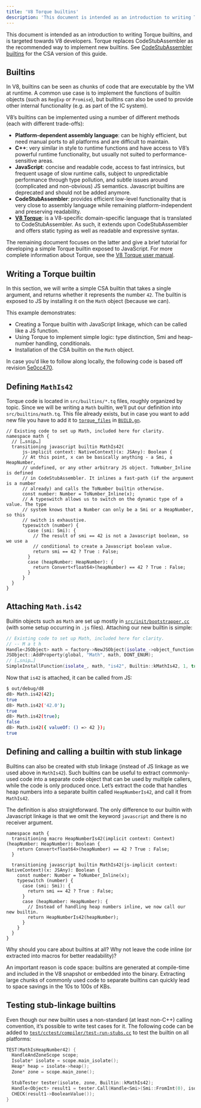 ```yaml
---
title: 'V8 Torque builtins'
description: 'This document is intended as an introduction to writing Torque builtins, and is targeted towards V8 developers.'
---
```

This document is intended as an introduction to writing Torque builtins, and is targeted towards V8 developers. Torque replaces CodeStubAssembler as the recommended way to implement new builtins. See [CodeStubAssembler builtins](/docs/csa-builtins) for the CSA version of this guide.

## Builtins

In V8, builtins can be seen as chunks of code that are executable by the VM at runtime. A common use case is to implement the functions of builtin objects (such as `RegExp` or `Promise`), but builtins can also be used to provide other internal functionality (e.g. as part of the IC system).

V8’s builtins can be implemented using a number of different methods (each with different trade-offs):

- **Platform-dependent assembly language**: can be highly efficient, but need manual ports to all platforms and are difficult to maintain.
- **C++**: very similar in style to runtime functions and have access to V8’s powerful runtime functionality, but usually not suited to performance-sensitive areas.
- **JavaScript**: concise and readable code, access to fast intrinsics, but frequent usage of slow runtime calls, subject to unpredictable performance through type pollution, and subtle issues around (complicated and non-obvious) JS semantics. Javascript builtins are deprecated and should not be added anymore.
- **CodeStubAssembler**: provides efficient low-level functionality that is very close to assembly language while remaining platform-independent and preserving readability.
- **[V8 Torque](/docs/torque)**: is a V8-specific domain-specific language that is translated to CodeStubAssembler. As such, it extends upon CodeStubAssembler and offers static typing as well as readable and expressive syntax.

The remaining document focuses on the latter and give a brief tutorial for developing a simple Torque builtin exposed to JavaScript. For more complete information about Torque, see the [V8 Torque user manual](/docs/torque).

## Writing a Torque builtin

In this section, we will write a simple CSA builtin that takes a single argument, and returns whether it represents the number `42`. The builtin is exposed to JS by installing it on the `Math` object (because we can).

This example demonstrates:

- Creating a Torque builtin with JavaScript linkage, which can be called like a JS function.
- Using Torque to implement simple logic: type distinction, Smi and heap-number handling, conditionals.
- Installation of the CSA builtin on the `Math` object.

In case you’d like to follow along locally, the following code is based off revision [5e0cc470](https://chromium.googlesource.com/v8/v8/+/5e0cc470deed2d3b0957b7441d1e960313bbbf2d).

## Defining `MathIs42`

Torque code is located in `src/builtins/*.tq` files, roughly organized by topic. Since we will be writing a `Math` builtin, we’ll put our definition into `src/builtins/math.tq`.
This file already exists, but in case you want to add new file you have to add it to [`torque_files`](https://source.chromium.org/chromium/v8/v8.git/+/5e0cc470deed2d3b0957b7441d1e960313bbbf2d:BUILD.gn;l=1892) in [`BUILD.gn`](https://cs.chromium.org/chromium/src/v8/BUILD.gn).

```torque
// Existing code to set up Math, included here for clarity.
namespace math {
  // […snip…]
  transitioning javascript builtin MathIs42(
      js-implicit context: NativeContext)(x: JSAny): Boolean {
      // At this point, x can be basically anything - a Smi, a HeapNumber,
      // undefined, or any other arbitrary JS object. ToNumber_Inline is defined
      // in CodeStubAssembler. It inlines a fast-path (if the argument is a number
      // already) and calls the ToNumber builtin otherwise.
      const number: Number = ToNumber_Inline(x);
      // A typeswitch allows us to switch on the dynamic type of a value. The type
      // system knows that a Number can only be a Smi or a HeapNumber, so this
      // switch is exhaustive.
      typeswitch (number) {
        case (smi: Smi): {
          // The result of smi == 42 is not a Javascript boolean, so we use a
          // conditional to create a Javascript boolean value.
          return smi == 42 ? True : False;
        }
        case (heapNumber: HeapNumber): {
          return Convert<float64>(heapNumber) == 42 ? True : False;
        }
      }
  }
}
```

## Attaching `Math.is42`

Builtin objects such as `Math` are set up mostly in [`src/init/bootstrapper.cc`](https://cs.chromium.org/chromium/src/v8/src/init/bootstrapper.cc?q=src/init/bootstrapper.cc+package:%5Echromium$&l=1) (with some setup occurring in `.js` files). Attaching our new builtin is simple:

```cpp
// Existing code to set up Math, included here for clarity.
// -- M a t h
Handle<JSObject> math = factory->NewJSObject(isolate_->object_function(), AllocationType::kOld);
JSObject::AddProperty(global, "Math", math, DONT_ENUM);
// […snip…]
SimpleInstallFunction(isolate_, math, "is42", Builtin::kMathIs42, 1, true);
```

Now that `is42` is attached, it can be called from JS:

```bash
$ out/debug/d8
d8> Math.is42(42);
true
d8> Math.is42('42.0');
true
d8> Math.is42(true);
false
d8> Math.is42({ valueOf: () => 42 });
true
```

## Defining and calling a builtin with stub linkage

Builtins can also be created with stub linkage (instead of JS linkage as we used above in `MathIs42`). Such builtins can be useful to extract commonly-used code into a separate code object that can be used by multiple callers, while the code is only produced once. Let’s extract the code that handles heap numbers into a separate builtin called `HeapNumberIs42`, and call it from `MathIs42`.

The definition is also straightforward. The only difference to our builtin with Javascript linkage is that we omit the keyword `javascript` and there is no receiver argument.

```torque
namespace math {
  transitioning macro HeapNumberIs42(implicit context: Context)(heapNumber: HeapNumber): Boolean {
    return Convert<float64>(heapNumber) == 42 ? True : False;
  }

  transitioning javascript builtin MathIs42(js-implicit context: NativeContext)(x: JSAny): Boolean {
    const number: Number = ToNumber_Inline(x);
    typeswitch (number) {
      case (smi: Smi): {
        return smi == 42 ? True : False;
      }
      case (heapNumber: HeapNumber): {
        // Instead of handling heap numbers inline, we now call our new builtin.
        return HeapNumberIs42(heapNumber);
      }
    }
  }
}
````

Why should you care about builtins at all? Why not leave the code inline (or extracted into macros for better readability)?

An important reason is code space: builtins are generated at compile-time and included in the V8 snapshot or embedded into the binary. Extracting large chunks of commonly used code to separate builtins can quickly lead to space savings in the 10s to 100s of KBs.

## Testing stub-linkage builtins

Even though our new builtin uses a non-standard (at least non-C++) calling convention, it’s possible to write test cases for it. The following code can be added to [`test/cctest/compiler/test-run-stubs.cc`](https://cs.chromium.org/chromium/src/v8/test/cctest/compiler/test-run-stubs.cc) to test the builtin on all platforms:

```cpp
TEST(MathIsHeapNumber42) {
  HandleAndZoneScope scope;
  Isolate* isolate = scope.main_isolate();
  Heap* heap = isolate->heap();
  Zone* zone = scope.main_zone();

  StubTester tester(isolate, zone, Builtin::kMathIs42);
  Handle<Object> result1 = tester.Call(Handle<Smi>(Smi::FromInt(0), isolate));
  CHECK(result1->BooleanValue());
}
```
